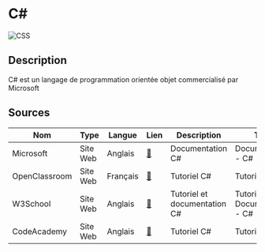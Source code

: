 # C#

![CSS](https://mono.software/2018/02/23/c-tips/header.jpg "Image de c#")


## Description

C# est un langage de programmation orientée objet commercialisé par Microsoft

## Sources

Nom | Type | Langue | Lien | Description | Tags | Note
 --- | --- | --- | --- | --- | --- | --- 
Microsoft|Site Web|Anglais|[:link:](https://learn.microsoft.com/en-us/dotnet/csharp/)|Documentation C#|Documentation - C#|[:star2:]
| OpenClassroom|Site Web|Français|[:link:](https://openclassrooms.com/fr/courses/7973891-apprenez-a-programmer-en-c)|Tutoriel C#|Tutoriel - C#|
| W3School|Site Web|Anglais|[:link:](https://www.w3schools.com/cs/index.php)|Tutoriel et documentation C#|Tutoriel- Documentation - C#|
| CodeAcademy|Site Web|Anglais|[:link:](https://www.codecademy.com/learn/learn-c-sharp)|Tutoriel C#|Tutoriel - C#|




